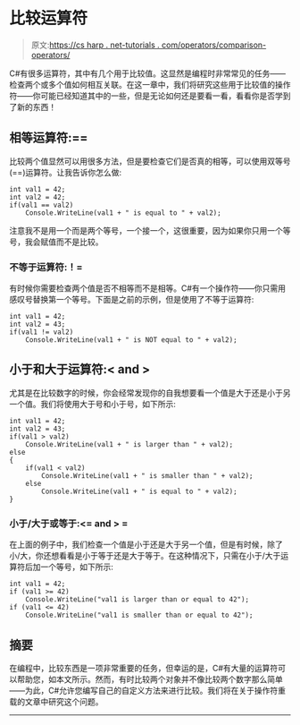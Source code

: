 # 比较运算符

> 原文:[https://cs harp . net-tutorials . com/operators/comparison-operators/](https://csharp.net-tutorials.com/operators/comparison-operators/)

C#有很多运算符，其中有几个用于比较值。这显然是编程时非常常见的任务——检查两个或多个值如何相互关联。在这一章中，我们将研究这些用于比较值的操作符——你可能已经知道其中的一些，但是无论如何还是要看一看，看看你是否学到了新的东西！

## 相等运算符:==

比较两个值显然可以用很多方法，但是要检查它们是否真的相等，可以使用双等号(==)运算符。让我告诉你怎么做:

```
int val1 = 42;
int val2 = 42;
if(val1 == val2)
    Console.WriteLine(val1 + " is equal to " + val2);
```

注意我不是用一个而是两个等号，一个接一个，这很重要，因为如果你只用一个等号，我会赋值而不是比较。

### 不等于运算符:！=

<input type="hidden" name="IL_IN_ARTICLE">

有时候你需要检查两个值是否不相等而不是相等。C#有一个操作符——你只需用感叹号替换第一个等号。下面是之前的示例，但是使用了不等于运算符:

```
int val1 = 42;
int val2 = 43;
if(val1 != val2)
    Console.WriteLine(val1 + " is NOT equal to " + val2);
```

## 小于和大于运算符:< and >

尤其是在比较数字的时候，你会经常发现你的自我想要看一个值是大于还是小于另一个值。我们将使用大于号和小于号，如下所示:

```
int val1 = 42;
int val2 = 43;
if(val1 > val2)
    Console.WriteLine(val1 + " is larger than " + val2);
else
{
    if(val1 < val2)
        Console.WriteLine(val1 + " is smaller than " + val2);
    else
        Console.WriteLine(val1 + " is equal to " + val2);
}
```

### 小于/大于或等于:<= and > =

在上面的例子中，我们检查一个值是小于还是大于另一个值，但是有时候，除了小/大，你还想看看是小于等于还是大于等于。在这种情况下，只需在小于/大于运算符后加一个等号，如下所示:

```
int val1 = 42;
if (val1 >= 42)
    Console.WriteLine("val1 is larger than or equal to 42");
if (val1 <= 42)
    Console.WriteLine("val1 is smaller than or equal to 42");
```

## 摘要

在编程中，比较东西是一项非常重要的任务，但幸运的是，C#有大量的运算符可以帮助您，如本文所示。然而，有时比较两个对象并不像比较两个数字那么简单——为此，C#允许您编写自己的自定义方法来进行比较。我们将在关于操作符重载的文章中研究这个问题。

* * *